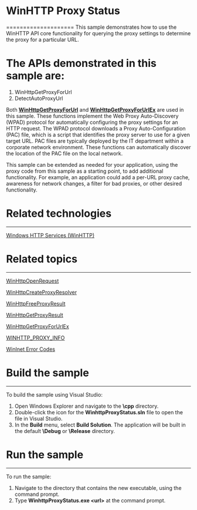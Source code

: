 # WinHTTP Proxy Status
====================
This sample demonstrates how to use the WinHTTP API core functionality for querying the proxy settings to determine the proxy for a particular URL.

# The APIs demonstrated in this sample are:
1. WinHttpGetProxyForUrl
2. DetectAutoProxyUrl

Both [**WinHttpGetProxyForUrl**](http://msdn.microsoft.com/en-us/library/windows/desktop/aa384097) and [**WinHttpGetProxyForUrlEx**](http://msdn.microsoft.com/en-us/library/windows/desktop/hh405356) are used in this sample. These functions implement the Web Proxy Auto-Discovery (WPAD) protocol for automatically configuring the proxy settings for an HTTP request. The WPAD protocol downloads a Proxy Auto-Configuration (PAC) file, which is a script that identifies the proxy server to use for a given target URL. PAC files are typically deployed by the IT department within a corporate network environment. These functions can automatically discover the location of the PAC file on the local network.

This sample can be extended as needed for your application, using the proxy code from this sample as a starting point, to add additional functionality. For example, an application could add a per-URL proxy cache, awareness for network changes, a filter for bad proxies, or other desired functionality.

# Related technologies
--------------------
[Windows HTTP Services (WinHTTP)](http://msdn.microsoft.com/en-us/library/windows/desktop/aa384273)

# Related topics
--------------
[WinHttpOpenRequest](http://msdn.microsoft.com/en-us/library/windows/desktop/aa384099)

[WinHttpCreateProxyResolver](http://msdn.microsoft.com/en-us/library/windows/desktop/hh405355)

[WinHttpFreeProxyResult](http://msdn.microsoft.com/en-us/library/windows/desktop/hh707321)

[WinHttpGetProxyResult](http://msdn.microsoft.com/en-us/library/windows/desktop/hh707322)

[WinHttpGetProxyForUrlEx](http://msdn.microsoft.com/en-us/library/windows/desktop/hh405356)

[WINHTTP\_PROXY\_INFO](http://msdn.microsoft.com/en-us/library/windows/desktop/aa383912)

[WinInet Error Codes](https://support.microsoft.com/en-us/help/193625/info-wininet-error-codes-12001-through-12156)


# Build the sample
----------------
To build the sample using Visual Studio:
1.  Open Windows Explorer and navigate to the **\\cpp** directory.
2.  Double-click the icon for the **WinhttpProxyStatus.sln** file to open the file in Visual Studio.
3.  In the **Build** menu, select **Build Solution**. The application will be built in the default **\\Debug** or **\\Release** directory.


# Run the sample
--------------
To run the sample:
1.  Navigate to the directory that contains the new executable, using the command prompt.
2.  Type **WinhttpProxyStatus.exe \<url\>** at the command prompt.
